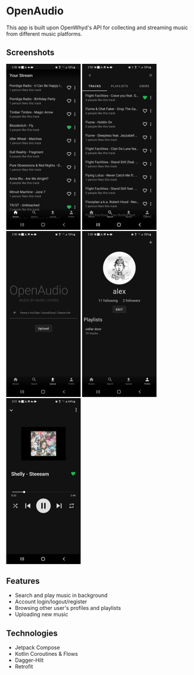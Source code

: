# OpenAudio
This app is built upon OpenWhyd's API for collecting and streaming music from different music platforms.

## Screenshots
<img src="https://github.com/alexllanas/open-audio/blob/main/metadata/images/screenshots/home.jpg" alt="drawing" width="200"/>  <img src="https://github.com/alexllanas/open-audio/blob/main/metadata/images/screenshots/search.jpg" alt="drawing" width="200"/>  <img src="https://github.com/alexllanas/open-audio/blob/main/metadata/images/screenshots/upload.jpg" alt="drawing" width="200"/>  <img src="https://github.com/alexllanas/open-audio/blob/main/metadata/images/screenshots/profile.jpg" alt="drawing" width="200"/>
<img src="https://github.com/alexllanas/open-audio/blob/main/metadata/images/screenshots/controls.jpg" alt="drawing" width="200"/>

## Features
- Search and play music in background
- Account login/logout/register
- Browsing other user's profiles and playlists
- Uploading new music

## Technologies
- Jetpack Compose
- Kotlin Coroutines & Flows
- Dagger-Hilt
- Retrofit 
